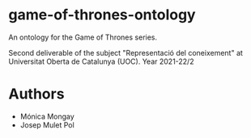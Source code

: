 # game-of-thrones-ontology
An ontology for the Game of Thrones series.

Second deliverable of the subject "Representació del coneixement" at Universitat Oberta de Catalunya (UOC).
Year 2021-22/2

# Authors
- Mónica Mongay 
- Josep Mulet Pol
